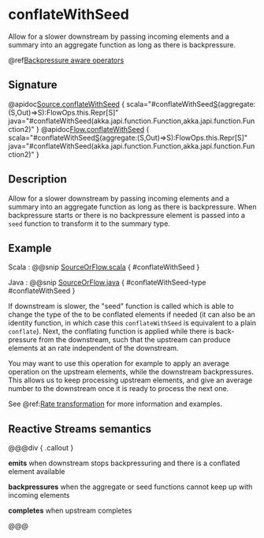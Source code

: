 # conflateWithSeed

Allow for a slower downstream by passing incoming elements and a summary into an aggregate function as long as there is backpressure.

@ref[Backpressure aware operators](../index.md#backpressure-aware-operators)

## Signature

@apidoc[Source.conflateWithSeed](Source) { scala="#conflateWithSeed[S](seed:Out=&gt;S)(aggregate:(S,Out)=&gt;S):FlowOps.this.Repr[S]" java="#conflateWithSeed(akka.japi.function.Function,akka.japi.function.Function2)" }
@apidoc[Flow.conflateWithSeed](Flow) { scala="#conflateWithSeed[S](seed:Out=&gt;S)(aggregate:(S,Out)=&gt;S):FlowOps.this.Repr[S]" java="#conflateWithSeed(akka.japi.function.Function,akka.japi.function.Function2)" }


## Description

Allow for a slower downstream by passing incoming elements and a summary into an aggregate function as long as there
is backpressure. When backpressure starts or there is no backpressure element is passed into a `seed` function to
transform it to the summary type.

## Example

Scala
:   @@snip [SourceOrFlow.scala](/akka-docs/src/test/scala/docs/stream/operators/sourceorflow/Conflate.scala) { #conflateWithSeed }

Java
:   @@snip [SourceOrFlow.java](/akka-docs/src/test/java/jdocs/stream/operators/SourceOrFlow.java) { #conflateWithSeed-type #conflateWithSeed }


If downstream is slower, the "seed" function is called which is able to change the type of the to be conflated
elements if needed (it can also be an identity function, in which case this `conflateWithSeed` is equivalent to 
a plain `conflate`). Next, the conflating function is applied while there is back-pressure from the downstream,
such that the upstream can produce elements at an rate independent of the downstream.

You may want to use this operation for example to apply an average operation on the upstream elements,
while the downstream backpressures. This allows us to keep processing upstream elements, and give an average
number to the downstream once it is ready to process the next one.

See @ref:[Rate transformation](../../stream-rate.md#rate-transformation) for more information and examples.

## Reactive Streams semantics 

@@@div { .callout }

**emits** when downstream stops backpressuring and there is a conflated element available

**backpressures** when the aggregate or seed functions cannot keep up with incoming elements

**completes** when upstream completes

@@@


